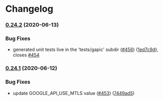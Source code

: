 # Changelog

### [0.24.2](https://www.github.com/googleapis/gapic-generator-python/compare/v0.24.1...v0.24.2) (2020-06-13)


### Bug Fixes

* generated unit tests live in the 'tests/gapic' subdir ([#456](https://www.github.com/googleapis/gapic-generator-python/issues/456)) ([1ed7c9d](https://www.github.com/googleapis/gapic-generator-python/commit/1ed7c9d6fe9595c390387d72113d741ebf28538d)), closes [#454](https://www.github.com/googleapis/gapic-generator-python/issues/454)

### [0.24.1](https://www.github.com/googleapis/gapic-generator-python/compare/0.24.0...v0.24.1) (2020-06-12)


### Bug Fixes

* update GOOGLE_API_USE_MTLS value ([#453](https://www.github.com/googleapis/gapic-generator-python/issues/453)) ([7449ad5](https://www.github.com/googleapis/gapic-generator-python/commit/7449ad5aad4a1fbbf9ca3796e097512fc80991e3))
